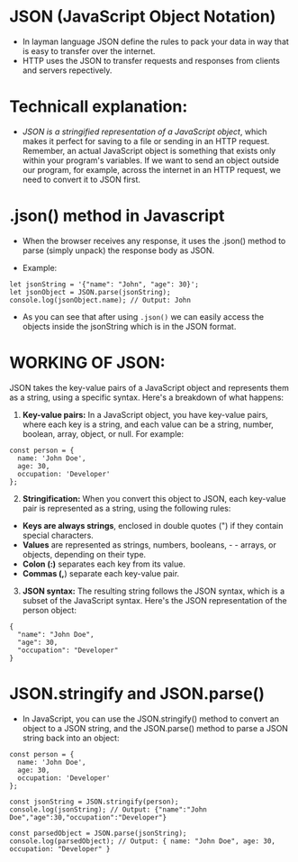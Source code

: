# JSON (JavaScript Object Notation)


- In layman language JSON define the rules to pack your data in way that is easy to transfer over the internet.
- HTTP uses the JSON to transfer requests and responses from clients and servers repectively.
  

 # Technicall explanation: 
  
  - *JSON is a stringified representation of a JavaScript object*, which makes it perfect for saving to a file or sending in an HTTP request. Remember, an actual JavaScript object is something that exists only within your program's variables. If we want to send an object outside our program, for example, across the internet in an HTTP request, we need to convert it to JSON first.



# .json() method in Javascript

- When the browser receives any response, it uses the .json() method to parse (simply unpack) the response body as JSON. 
  
- Example: 

```
let jsonString = '{"name": "John", "age": 30}';
let jsonObject = JSON.parse(jsonString);
console.log(jsonObject.name); // Output: John

```
- As you can see that after using `.json()` we can easily access the objects inside the jsonString which is in the JSON format.
  

# WORKING OF JSON:

JSON takes the key-value pairs of a JavaScript object and represents them as a string, using a specific syntax. Here's a breakdown of what happens:

1. **Key-value pairs:** In a JavaScript object, you have key-value pairs, where each key is a string, and each value can be a string, number, boolean, array, object, or null. For example:

```
const person = {
  name: 'John Doe',
  age: 30,
  occupation: 'Developer'
};

```

2. **Stringification:** When you convert this object to JSON, each key-value pair is represented as a string, using the following rules:

- **Keys are always strings**, enclosed in double quotes (") if they contain special characters.
- **Values** are represented as strings, numbers, booleans, - - arrays, or objects, depending on their type.
- **Colon (:)** separates each key from its value.
- **Commas (,**) separate each key-value pair.

3. **JSON syntax:** The resulting string follows the JSON syntax, which is a subset of the JavaScript syntax. Here's the JSON representation of the person object:

```
{
  "name": "John Doe",
  "age": 30,
  "occupation": "Developer"
}
```

# JSON.stringify and JSON.parse()

- In JavaScript, you can use the JSON.stringify() method to convert an object to a JSON string, and the JSON.parse() method to parse a JSON string back into an object:

```
const person = {
  name: 'John Doe',
  age: 30,
  occupation: 'Developer'
};

const jsonString = JSON.stringify(person);
console.log(jsonString); // Output: {"name":"John Doe","age":30,"occupation":"Developer"}

const parsedObject = JSON.parse(jsonString);
console.log(parsedObject); // Output: { name: "John Doe", age: 30, occupation: "Developer" }
```

